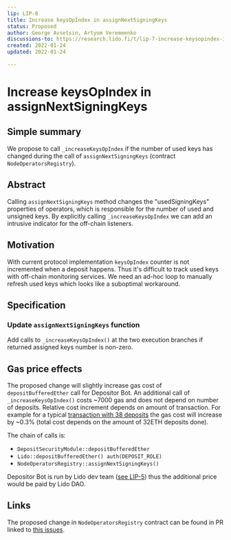 ```yaml
---
lip: LIP-8
title: Increase keysOpIndex in assignNextSigningKeys
status: Proposed
author: George Avsetsin, Artyom Veremeenko
discussions-to: https://research.lido.fi/t/lip-7-increase-keysopindex-in-assignnextsigningkeys/1608
created: 2022-01-24
updated: 2022-01-24

---
```


# Increase keysOpIndex in assignNextSigningKeys

## Simple summary
We propose to call `_increaseKeysOpIndex` if the number of used keys has changed during the call of `assignNextSigningKeys` (contract `NodeOperatorsRegistry`).

## Abstract

Calling `assignNextSigningKeys` method changes the "usedSigningKeys" properties of operators, which is responsible for the number of used and unsigned keys. By explicitly calling `_increaseKeysOpIndex` we can add an intrusive indicator for the off-chain listeners.

## Motivation

With current protocol implementation `keysOpIndex` counter is not incremented when a deposit happens. Thus it's difficult to track used keys with off-chain monitoring services. We need an ad-hoc loop to manually refresh used keys which looks like a suboptimal workaround.

## Specification

### Update `assignNextSigningKeys` function

Add calls to `_increaseKeysOpIndex()` at the two execution branches if returned assigned keys number is non-zero.

## Gas price effects

The proposed change will slightly increase gas cost of `depositBufferedEther` call for Depositor Bot. An additional call of `_increaseKeysOpIndex()` costs ~7000 gas and does not depend on number of deposits. Relative cost increment depends on amount of transaction. For example for a typical [transaction with 38 deposits](https://etherscan.io/tx/0x1722113d54960b7cda789e6f9561a56ad3d1c33c491dcb9ee6825e151cdf18c7) the gas cost will increase by ~0.3% (total cost depends on the amount of 32ETH deposits done).

The chain of calls is:
- `DepositSecurityModule::depositBufferedEther` 
- `Lido::depositBufferedEther() auth(DEPOSIT_ROLE)`
- `NodeOperatorsRegistry::assignNextSigningKeys()`

Depositor Bot is run by Lido dev team ([see LIP-5](https://github.com/lidofinance/lido-improvement-proposals/blob/develop/LIPS/lip-5.md#depositor-bot)) thus the additional price would be paid by Lido DAO.


## Links

The proposed change in `NodeOperatorsRegistry` contract can be found in PR linked to [this issues](https://github.com/lidofinance/lido-dao/issues/371).
